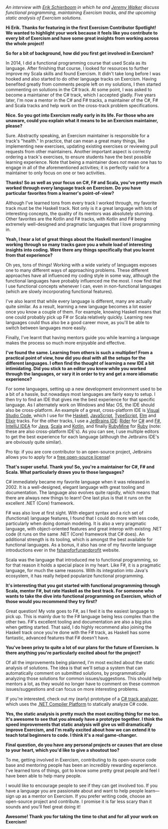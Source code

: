 _An interview with [Erik Schierboom](https://exercism.io/profiles/ErikSchierboom) in which he and [Jeremy Walker](https://exercism.io/profiles/iHiD) discuss functional programming, maintaining Exercism tracks, and the upcoming static analysis of Exercism solutions._

**Hi Erik. Thanks for featuring in the first Exercism Contributor Spotlight! We wanted to highlight your work because it feels like you contribute to every bit of Exercism and have some great insights from working across the whole project!**

**So for a bit of background, how did you first get involved in Exercism?**

In 2014, I did a functional programming course that used Scala as its language. After finishing that course, I looked for resources to further improve my Scala skills and found Exercism. It didn't take long before I was hooked and also started to do other language tracks on Exercism. Having benefited greatly from comments people left on my solutions, I then started commenting on solutions in the C# track. At some point, I was asked to become a maintainer of the C# track, which I accepted gladly. Five years later, I'm now a mentor in the C# and F# tracks, a maintainer of the C#, F# and Scala tracks and help work on the cross-track problem specifications.

**Nice. So you got into Exercism really early in its life. For those who are unaware, could you explain what it means to be an Exercism maintainer, please?**

Sure. Abstractly speaking, an Exercism maintainer is responsible for a track's "health." In practice, that can mean a great many things, like implementing new exercises, updating existing exercises or reviewing pull requests from other maintainers. Another important aspect is correctly ordering a track's exercises, to ensure students have the best possible learning experience. Note that being a maintainer does _not_ mean one has to engage in all of the aforementioned activities; it is perfectly valid for a maintainer to only focus on one or two activities.

**Thanks! So as well as your focus on C#, F# and Scala, you've pretty much worked through every language track on Exercism. Do you have particular favorites from a learner's point-of-view?**

Although I've learned tons from every track I worked through, my favorite track must be the Haskell track. Not only is it a great language with lots of interesting concepts, the quality of its mentors was absolutely stunning. Other favorites are the Kotlin and F# tracks, with Kotlin and F# being extremely well-designed and pragmatic languages that I love programming in.

**Yeah, I hear a lot of great things about the Haskell mentors! I imagine working through so many tracks gave you a whole load of interesting insights into coding. Were there any things specifically that you learnt from that experience?**

Oh yes, tons of things! Working with a wide variety of languages exposes one to many different ways of approaching problems. These different approaches have all influenced my coding style in some way, although the functional languages have probably influenced me the most. I now find that I use functional concepts whenever I can, even in non-functional languages (which are slowly incorporating functional features).

I've also learnt that while every language is different, many are actually quite similar. As a result, learning a new language becomes a lot easier once you know a couple of them. For example, knowing Haskell means that one could probably pick up F# or Scala relatively quickly. Learning new languages could thus also be a good career move, as you'll be able to switch between languages more easily.

Finally, I've learnt that having mentors guide you while learning a language makes the process so much more enjoyable and effective.

**I've found the same. Learning from others is such a multiplier! From a practical point of view, how did you deal with all the setups for the different languages. I often find the thought of learning a new IDE a bit intimidating. Did you stick to an editor you knew while you worked through the languages, or vary it in order to try and get a more idiomatic experience?**

For some languages, setting up a new development environment used to be a bit of a hassle, but nowadays most languages are fairly easy to setup. I then try to find an IDE that gives me the best experience for that specific language. As I alternately work on Windows and Mac OS, the IDE should also be cross-platform. An example of a great, cross-platform IDE is [Visual Studio Code](https://code.visualstudio.com/), which I use for the [Haskell](https://exercism.io/tracks/haskell), [JavaScript](https://exercism.io/tracks/javascript), [TypeScript](https://exercism.io/tracks/typescript), [Elm](https://exercism.io/tracks/elm) and [Elixir](https://exercism.io/tracks/elixir) tracks. For the other tracks, I use a [JetBrains IDE](https://www.jetbrains.com/products.html?fromMenu): [Rider](https://www.jetbrains.com/rider/) for [C#](https://exercism.io/tracks/csharp) and [F#](https://exercism.io/tracks/fsharp), [IntelliJ IDEA](https://www.jetbrains.com/idea/) for [Java](https://exercism.io/tracks/java), [Scala](https://exercism.io/tracks/scala) and [Kotlin](https://exercism.io/tracks/kotlin), and finally [RubyMine](https://www.jetbrains.com/ruby/) for [Ruby](https://exercism.io/tracks/ruby) (note: these are also cross-platform IDE's). As you can see, I use multiple editors to get the best experience for each language (although the Jetbrains IDE's are obviously quite similar).

Pro tip: if you are core contributor to an open-source project, Jetbrains allows you to apply for a [free open-source license](https://www.jetbrains.com/buy/opensource/)!

**That's super useful. Thank you! So, you're a maintainer for C#, F# and Scala. What particularly draws you to those languages?**

C# immediately became my favorite language when it was released in 2002. It is a well-designed, elegant language with great tooling and documentation. The language also evolves quite rapidly, which means that there are always new things to learn! One last plus is that it runs on the excellent .NET (Core) framework.

F# was also love at first sight. With elegant syntax and a rich set of (functional) language features, I found that I could do more with less code, particularly when doing domain modeling. It is also a very pragmatic language, with object-oriented features and great interop with existing .NET code (it runs on the same .NET (Core) framework that C# does). An additional strength is its tooling, which is amongst the best available for functional languages. As a bonus, it also has one of my favorite language introductions ever in the [fsharpforfunandprofit](https://fsharpforfunandprofit.com/) website.

Scala was the language that introduced me to functional programming, so for that reason it holds a special place in my heart. Like F#, it is a pragmatic language, for much the same reasons. With its integration into Java's ecosystem, it has really helped popularize functional programming.

**It's interesting that you got started with functional programming through Scala, mentor F#, but rate Haskell as the best track. For someone who wants to take the dive into functional programming on Exercism, which of those would you recommend they try first?**

Great question! My vote goes to F#, as I feel it is the easiest language to pick up. This is mainly due to the F# language being less complex than the other two. F#'s excellent tooling and documentation are also a big plus when getting started. That said, I do highly recommend also joining the Haskell track once you're done with the F# track, as Haskell has some fantastic, advanced features that F# doesn't have.

**You've been privy to quite a lot of our plans for the future of Exercism. Is there anything you're particularly excited about for the project?**

Of all the improvements being planned, I'm most excited about the static analysis of solutions. The idea is that we'll setup a system that can automatically comment on submitted solutions, by programmatically analyzing those solutions for common issues/suggestions. This should help mentors a lot, as they would no longer have to comment on these common issues/suggestions and can focus on more interesting problems.

If you're interested, check out my (early) prototype of a [C# track analyzer](https://github.com/erikschierboom/exercism.analyzers.csharp), which uses the [.NET Compiler Platform](https://docs.microsoft.com/nl-nl/dotnet/csharp/roslyn-sdk/) to statically analyze C# code. 

**Yes, the static analysis is pretty much the most exciting thing for me too. It's awesome to see that you already have a prototype together. I think the speed improvements that static analysis will give us will dramatically improve Exercism, and I'm really excited about how we can extend it to teach total beginners to code. I think it's a real game-changer.**

**Final question, do you have any personal projects or causes that are close to your heart, which you'd like to give a shoutout too?**

To me, getting involved in Exercism, contributing to its open-source code base and mentoring people has been an incredibly rewarding experience. I've learned tons of things, got to know some pretty great people and feel I have been able to help many people.

I would like to encourage people to see if they can get involved too. If you have a language you are passionate about and want to help people learn—sign up as a mentor on Exercism. If you prefer writing code, choose an open-source project and contribute. I promise it is far less scary than it sounds and you'll feel great doing it!

**Awesome! Thank you for taking the time to chat and for all your work on Exercism!**

